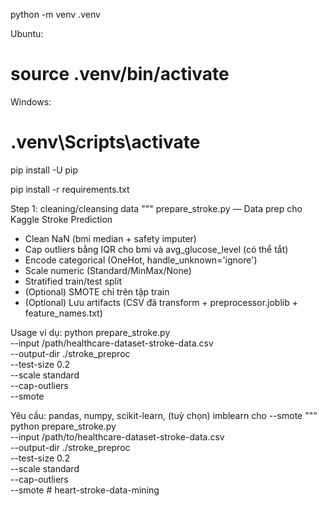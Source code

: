 python -m venv .venv

Ubuntu:

# source .venv/bin/activate

Windows:

# .venv\Scripts\activate

pip install -U pip

pip install -r requirements.txt

Step 1: cleaning/cleansing data
"""
prepare_stroke.py — Data prep cho Kaggle Stroke Prediction

- Clean NaN (bmi median + safety imputer)
- Cap outliers bằng IQR cho bmi và avg_glucose_level (có thể tắt)
- Encode categorical (OneHot, handle_unknown='ignore')
- Scale numeric (Standard/MinMax/None)
- Stratified train/test split
- (Optional) SMOTE chỉ trên tập train
- (Optional) Lưu artifacts (CSV đã transform + preprocessor.joblib + feature_names.txt)

Usage ví dụ:
python prepare_stroke.py \
 --input /path/healthcare-dataset-stroke-data.csv \
 --output-dir ./stroke_preproc \
 --test-size 0.2 \
 --scale standard \
 --cap-outliers \
 --smote

Yêu cầu: pandas, numpy, scikit-learn, (tuỳ chọn) imblearn cho --smote
"""
python prepare_stroke.py \
 --input /path/to/healthcare-dataset-stroke-data.csv \
 --output-dir ./stroke_preproc \
 --test-size 0.2 \
 --scale standard \
 --cap-outliers \
 --smote
#   h e a r t - s t r o k e - d a t a - m i n i n g  
 